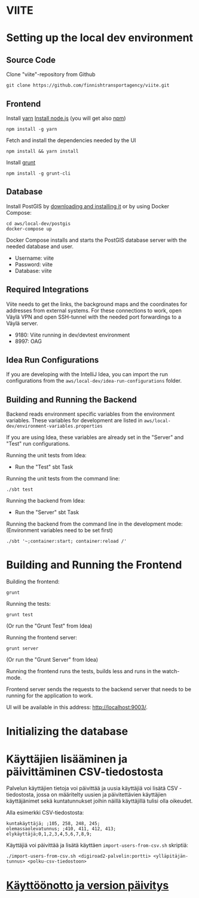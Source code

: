 VIITE
=====

Setting up the local dev environment
====================================

Source Code
-----------
Clone "viite"-repository from Github

```
git clone https://github.com/finnishtransportagency/viite.git
```

Frontend
---------
Install [yarn](https://yarnpkg.com/lang/en/)
[Install node.js](http://howtonode.org/how-to-install-nodejs) (you will get also [npm](https://npmjs.org/))
```
npm install -g yarn
```
Fetch and install the dependencies needed by the UI
```
npm install && yarn install
```
Install [grunt](http://gruntjs.com/getting-started)
```
npm install -g grunt-cli
```

Database
--------
Install PostGIS by [downloading and installing it](https://postgis.net/install/) or
by using Docker Compose:
```
cd aws/local-dev/postgis
docker-compose up
```
Docker Compose installs and starts the PostGIS database server with the needed database and user.
- Username: viite
- Password: viite
- Database: viite

Required Integrations
---------------------
Viite needs to get the links, the background maps and the coordinates for addresses
from external systems. For these connections to work, open Väylä VPN and
open SSH-tunnel with the needed port forwardings to a Väylä server.
- 9180: Viite running in dev/devtest environment
- 8997: OAG

Idea Run Configurations
-----------------------
If you are developing with the IntelliJ Idea, you can import the run configurations
from the `aws/local-dev/idea-run-configurations` folder.

Building and Running the Backend
---------------------------------
Backend reads environment specific variables from the environment variables.
These variables for development are listed in
`aws/local-dev/environment-variables.properties` 

If you are using Idea, these variables are already set in the "Server" and "Test" run configurations.

Running the unit tests from Idea:
- Run the "Test" sbt Task

Running the unit tests from the command line:
```
./sbt test
```

Running the backend from Idea:
- Run the "Server" sbt Task

Running the backend from the command line in the development mode:
(Environment variables need to be set first)
```
./sbt '~;container:start; container:reload /'
```

Building and Running the Frontend
==================================
Building the frontend:
```
grunt
```

Running the tests:
```
grunt test
```
(Or run the "Grunt Test" from Idea)

Running the frontend server:
```
grunt server
```
(Or run the "Grunt Server" from Idea)

Running the frontend runs the tests, builds less and runs in the watch-mode. 

Frontend server sends the requests to the backend server that needs to be running for the application to work.

UI will be available in this address: <http://localhost:9003/>.

Initializing the database
=========================


Käyttäjien lisääminen ja päivittäminen CSV-tiedostosta
======================================================

Palvelun käyttäjien tietoja voi päivittää ja uusia käyttäjiä voi lisätä CSV - tiedostosta, jossa on määritelty uusien ja päivitettävien käyttäjien käyttäjänimet sekä kuntatunnukset joihin näillä käyttäjillä tulisi olla oikeudet.

Alla esimerkki CSV-tiedostosta:
```
kuntakäyttäjä; ;105, 258, 248, 245;
olemassaolevatunnus; ;410, 411, 412, 413;
elykäyttäjä;0,1,2,3,4,5,6,7,8,9;
```

Käyttäjiä voi päivittää ja lisätä käyttäen `import-users-from-csv.sh` skriptiä:
```
./import-users-from-csv.sh <digiroad2-palvelin:portti> <ylläpitäjän-tunnus> <polku-csv-tiedostoon>
```

[Käyttöönotto ja version päivitys](Deployment.md)
=================================================

